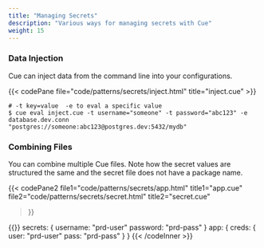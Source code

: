 ```yaml
---
title: "Managing Secrets"
description: "Various ways for managing secrets with Cue"
weight: 15
---
```



### Data Injection

Cue can inject data from the command line into your configurations.

{{< codePane file="code/patterns/secrets/inject.html" title="inject.cue" >}}

```shell
# -t key=value  -e to eval a specific value
$ cue eval inject.cue -t username="someone" -t password="abc123" -e database.dev.conn
"postgres://someone:abc123@postgres.dev:5432/mydb"
```

### Combining Files

You can combine multiple Cue files.
Note how the secret values are structured the same
and the secret file does not have a package name.

{{< codePane2
  file1="code/patterns/secrets/app.html" title1="app.cue"
  file2="code/patterns/secrets/secret.html" title2="secret.cue"
>}}

{{<codeInner title="cue eval app.cue secret.cue" >}}
secrets: {
    username: "prd-user"
    password: "prd-pass"
}
app: {
    creds: {
        user: "prd-user"
        pass: "prd-pass"
    }
}
{{< /codeInner >}}
